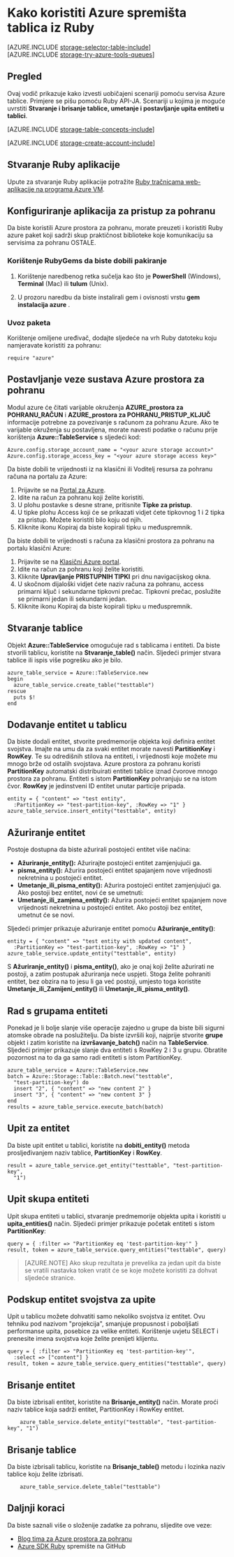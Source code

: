 <properties
    pageTitle="Kako koristiti Azure spremišta tablica iz Ruby | Microsoft Azure"
    description="Pohranite strukturiranih podataka u oblak pomoću tablice Azure prostor za pohranu, NoSQL izvor podataka."
    services="storage"
    documentationCenter="ruby"
    authors="tamram"
    manager="carmonm"
    editor=""/>
<tags
    ms.service="storage"
    ms.workload="storage"
    ms.tgt_pltfrm="na"
    ms.devlang="ruby"
    ms.topic="article"
    ms.date="10/18/2016"
    ms.author="tamram"/>


# <a name="how-to-use-azure-table-storage-from-ruby"></a>Kako koristiti Azure spremišta tablica iz Ruby

[AZURE.INCLUDE [storage-selector-table-include](../../includes/storage-selector-table-include.md)]
<br/>
[AZURE.INCLUDE [storage-try-azure-tools-queues](../../includes/storage-try-azure-tools-tables.md)]

## <a name="overview"></a>Pregled

Ovaj vodič prikazuje kako izvesti uobičajeni scenariji pomoću servisa Azure tablice. Primjere se pišu pomoću Ruby API-JA. Scenariji u kojima je moguće uvrstiti **Stvaranje i brisanje tablice, umetanje i postavljanje upita entiteti u tablici**.

[AZURE.INCLUDE [storage-table-concepts-include](../../includes/storage-table-concepts-include.md)]

[AZURE.INCLUDE [storage-create-account-include](../../includes/storage-create-account-include.md)]

## <a name="create-a-ruby-application"></a>Stvaranje Ruby aplikacije

Upute za stvaranje Ruby aplikacije potražite [Ruby tračnicama web-aplikacije na programa Azure VM](../virtual-machines/linux/classic/virtual-machines-linux-classic-ruby-rails-web-app.md).


## <a name="configure-your-application-to-access-storage"></a>Konfiguriranje aplikacija za pristup za pohranu

Da biste koristili Azure prostora za pohranu, morate preuzeti i koristiti Ruby azure paket koji sadrži skup praktičnost biblioteke koje komunikaciju sa servisima za pohranu OSTALE.

### <a name="use-rubygems-to-obtain-the-package"></a>Korištenje RubyGems da biste dobili pakiranje

1. Korištenje naredbenog retka sučelja kao što je **PowerShell** (Windows), **Terminal** (Mac) ili **tulum** (Unix).

2. U prozoru naredbu da biste instalirali gem i ovisnosti vrstu **gem instalacija azure** .

### <a name="import-the-package"></a>Uvoz paketa

Korištenje omiljene uređivač, dodajte sljedeće na vrh Ruby datoteku koju namjeravate koristiti za pohranu:

    require "azure"

## <a name="set-up-an-azure-storage-connection"></a>Postavljanje veze sustava Azure prostora za pohranu

Modul azure će čitati varijable okruženja **AZURE\_prostora za POHRANU\_RAČUN** i **AZURE\_prostora za POHRANU\_PRISTUP\_KLJUČ** informacije potrebne za povezivanje s računom za pohranu Azure. Ako te varijable okruženja su postavljena, morate navesti podatke o računu prije korištenja **Azure::TableService** s sljedeći kod:

    Azure.config.storage_account_name = "<your azure storage account>"
    Azure.config.storage_access_key = "<your azure storage access key>"

Da biste dobili te vrijednosti iz na klasični ili Voditelj resursa za pohranu računa na portalu za Azure:

1. Prijavite se na [Portal za Azure](https://portal.azure.com).
2. Idite na račun za pohranu koji želite koristiti.
3. U plohu postavke s desne strane, pritisnite **Tipke za pristup**.
4. U tipke plohu Access koji će se prikazati vidjet ćete tipkovnog 1 i 2 tipka za pristup. Možete koristiti bilo koju od njih. 
5. Kliknite ikonu Kopiraj da biste kopirali tipku u međuspremnik. 

Da biste dobili te vrijednosti s računa za klasični prostora za pohranu na portalu klasični Azure:

1. Prijavite se na [Klasični Azure portal](https://manage.windowsazure.com).
2. Idite na račun za pohranu koji želite koristiti.
3. Kliknite **Upravljanje PRISTUPNIH TIPKI** pri dnu navigacijskog okna.
4. U skočnom dijaloški vidjet ćete naziv računa za pohranu, access primarni ključ i sekundarne tipkovni prečac. Tipkovni prečac, poslužite se primarni jedan ili sekundarni jedan. 
5. Kliknite ikonu Kopiraj da biste kopirali tipku u međuspremnik.

## <a name="create-a-table"></a>Stvaranje tablice

Objekt **Azure::TableService** omogućuje rad s tablicama i entiteti. Da biste stvorili tablicu, koristite na **Stvaranje\_table()** način. Sljedeći primjer stvara tablice ili ispis više pogrešku ako je bilo.

    azure_table_service = Azure::TableService.new
    begin
      azure_table_service.create_table("testtable")
    rescue
      puts $!
    end

## <a name="add-an-entity-to-a-table"></a>Dodavanje entitet u tablicu

Da biste dodali entitet, stvorite predmemorije objekta koji definira entitet svojstva. Imajte na umu da za svaki entitet morate navesti **PartitionKey** i **RowKey**. Te su odredišnih stilova na entiteti, i vrijednosti koje možete mu mnogo brže od ostalih svojstava. Azure prostora za pohranu koristi **PartitionKey** automatski distribuirati entiteti tablice iznad čvorove mnogo prostora za pohranu. Entiteti s istom **PartitionKey** pohranjuju se na istom čvor. **RowKey** je jedinstveni ID entitet unutar particije pripada.

    entity = { "content" => "test entity",
      :PartitionKey => "test-partition-key", :RowKey => "1" }
    azure_table_service.insert_entity("testtable", entity)

## <a name="update-an-entity"></a>Ažuriranje entitet

Postoje dostupna da biste ažurirali postojeći entitet više načina:

* **Ažuriranje\_entity():** Ažurirajte postojeći entitet zamjenjujući ga.
* **pisma\_entity():** Ažurira postojeći entitet spajanjem nove vrijednosti nekretnina u postojeći entitet.
* **Umetanje\_ili\_pisma\_entity():** Ažurira postojeći entitet zamjenjujući ga. Ako postoji bez entitet, novi će se umetnuti:
* **Umetanje\_ili\_zamjena\_entity():** Ažurira postojeći entitet spajanjem nove vrijednosti nekretnina u postojeći entitet. Ako postoji bez entitet, umetnut će se novi.

Sljedeći primjer prikazuje ažuriranje entitet pomoću **Ažuriranje\_entity()**:

    entity = { "content" => "test entity with updated content",
      :PartitionKey => "test-partition-key", :RowKey => "1" }
    azure_table_service.update_entity("testtable", entity)

S **Ažuriranje\_entity()** i **pisma\_entity()**, ako je onaj koji želite ažurirati ne postoji, a zatim postupak ažuriranja neće uspjeti. Stoga želite pohraniti entitet, bez obzira na to jesu li ga već postoji, umjesto toga koristite **Umetanje\_ili\_Zamijeni\_entity()** ili **Umetanje\_ili\_pisma\_entity()**.

## <a name="work-with-groups-of-entities"></a>Rad s grupama entiteti

Ponekad je li bolje slanje više operacije zajedno u grupe da biste bili sigurni atomske obrade na poslužitelju. Da biste izvršili koji, najprije stvorite **grupe** objekt i zatim koristite na **izvršavanje\_batch()** način na **TableService**. Sljedeći primjer prikazuje slanje dva entiteti s RowKey 2 i 3 u grupu. Obratite pozornost na to da ga samo radi entiteti s istom PartitionKey.

    azure_table_service = Azure::TableService.new
    batch = Azure::Storage::Table::Batch.new("testtable",
      "test-partition-key") do
      insert "2", { "content" => "new content 2" }
      insert "3", { "content" => "new content 3" }
    end
    results = azure_table_service.execute_batch(batch)

## <a name="query-for-an-entity"></a>Upit za entitet

Da biste upit entitet u tablici, koristite na **dobiti\_entity()** metoda prosljeđivanjem naziv tablice, **PartitionKey** i **RowKey**.

    result = azure_table_service.get_entity("testtable", "test-partition-key",
      "1")

## <a name="query-a-set-of-entities"></a>Upit skupa entiteti

Upit skupa entiteti u tablici, stvaranje predmemorije objekta upita i koristiti u **upita\_entities()** način. Sljedeći primjer prikazuje početak entiteti s istom **PartitionKey**:

    query = { :filter => "PartitionKey eq 'test-partition-key'" }
    result, token = azure_table_service.query_entities("testtable", query)

> [AZURE.NOTE] Ako skup rezultata je prevelika za jedan upit da biste se vratili nastavka token vratit će se koje možete koristiti za dohvat sljedeće stranice.

## <a name="query-a-subset-of-entity-properties"></a>Podskup entitet svojstva za upite

Upit u tablicu možete dohvatiti samo nekoliko svojstva iz entitet. Ovu tehniku pod nazivom "projekcija", smanjuje propusnost i poboljšati performanse upita, posebice za velike entiteti. Korištenje uvjetu SELECT i prenesite imena svojstva koje želite prenijeti klijentu.

    query = { :filter => "PartitionKey eq 'test-partition-key'",
      :select => ["content"] }
    result, token = azure_table_service.query_entities("testtable", query)

## <a name="delete-an-entity"></a>Brisanje entitet

Da biste izbrisali entitet, koristite na **Brisanje\_entity()** način. Morate proći naziv tablice koja sadrži entitet, PartitionKey i RowKey entitet.

        azure_table_service.delete_entity("testtable", "test-partition-key", "1")

## <a name="delete-a-table"></a>Brisanje tablice

Da biste izbrisali tablicu, koristite na **Brisanje\_table()** metodu i lozinka naziv tablice koju želite izbrisati.

        azure_table_service.delete_table("testtable")

## <a name="next-steps"></a>Daljnji koraci

Da biste saznali više o složenije zadatke za pohranu, slijedite ove veze:

- [Blog tima za Azure prostora za pohranu](http://blogs.msdn.com/b/windowsazurestorage/)
- [Azure SDK Ruby](http://github.com/WindowsAzure/azure-sdk-for-ruby) spremište na GitHub
